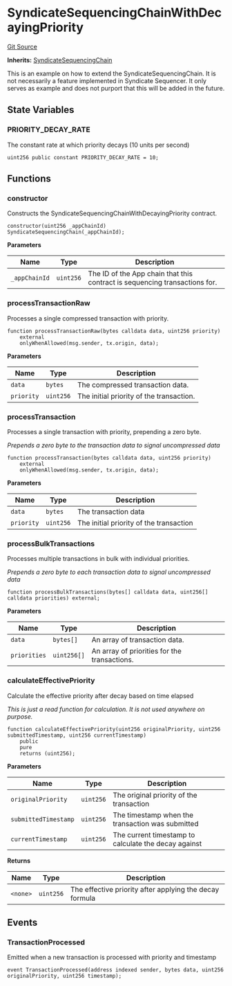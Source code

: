 # SyndicateSequencingChainWithDecayingPriority

[Git Source](https://github.com/SyndicateProtocol/syndicate-appchains/blob/7027a63d41514909f85c2d3245a5d979fd2c367a/src/extensions/SyndicateSequencingChainWithDecayingPriority.sol)

**Inherits:**
[SyndicateSequencingChain](/src/SyndicateSequencingChain.sol/contract.SyndicateSequencingChain.md)

This is an example on how to extend the SyndicateSequencingChain.
It is not necessarily a feature implemented in Syndicate Sequencer.
It only serves as example and does not purport that this will be added in the future.

## State Variables

### PRIORITY_DECAY_RATE

The constant rate at which priority decays (10 units per second)

```solidity
uint256 public constant PRIORITY_DECAY_RATE = 10;
```

## Functions

### constructor

Constructs the SyndicateSequencingChainWithDecayingPriority contract.

```solidity
constructor(uint256 _appChainId) SyndicateSequencingChain(_appChainId);
```

**Parameters**

| Name          | Type      | Description                                                                |
| ------------- | --------- | -------------------------------------------------------------------------- |
| `_appChainId` | `uint256` | The ID of the App chain that this contract is sequencing transactions for. |

### processTransactionRaw

Processes a single compressed transaction with priority.

```solidity
function processTransactionRaw(bytes calldata data, uint256 priority)
    external
    onlyWhenAllowed(msg.sender, tx.origin, data);
```

**Parameters**

| Name       | Type      | Description                              |
| ---------- | --------- | ---------------------------------------- |
| `data`     | `bytes`   | The compressed transaction data.         |
| `priority` | `uint256` | The initial priority of the transaction. |

### processTransaction

Processes a single transaction with priority, prepending a zero byte.

_Prepends a zero byte to the transaction data to signal uncompressed data_

```solidity
function processTransaction(bytes calldata data, uint256 priority)
    external
    onlyWhenAllowed(msg.sender, tx.origin, data);
```

**Parameters**

| Name       | Type      | Description                             |
| ---------- | --------- | --------------------------------------- |
| `data`     | `bytes`   | The transaction data                    |
| `priority` | `uint256` | The initial priority of the transaction |

### processBulkTransactions

Processes multiple transactions in bulk with individual priorities.

_Prepends a zero byte to each transaction data to signal uncompressed data_

```solidity
function processBulkTransactions(bytes[] calldata data, uint256[] calldata priorities) external;
```

**Parameters**

| Name         | Type        | Description                                  |
| ------------ | ----------- | -------------------------------------------- |
| `data`       | `bytes[]`   | An array of transaction data.                |
| `priorities` | `uint256[]` | An array of priorities for the transactions. |

### calculateEffectivePriority

Calculate the effective priority after decay based on time elapsed

_This is just a read function for calculation. It is not used anywhere on purpose._

```solidity
function calculateEffectivePriority(uint256 originalPriority, uint256 submittedTimestamp, uint256 currentTimestamp)
    public
    pure
    returns (uint256);
```

**Parameters**

| Name                 | Type      | Description                                          |
| -------------------- | --------- | ---------------------------------------------------- |
| `originalPriority`   | `uint256` | The original priority of the transaction             |
| `submittedTimestamp` | `uint256` | The timestamp when the transaction was submitted     |
| `currentTimestamp`   | `uint256` | The current timestamp to calculate the decay against |

**Returns**

| Name     | Type      | Description                                             |
| -------- | --------- | ------------------------------------------------------- |
| `<none>` | `uint256` | The effective priority after applying the decay formula |

## Events

### TransactionProcessed

Emitted when a new transaction is processed with priority and timestamp

```solidity
event TransactionProcessed(address indexed sender, bytes data, uint256 originalPriority, uint256 timestamp);
```
